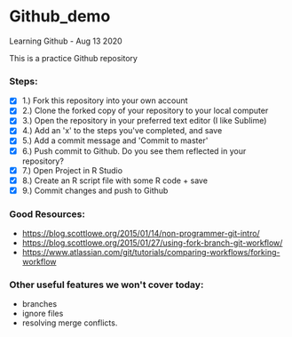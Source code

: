 # Github_demo
Learning Github - Aug 13 2020

This is a practice Github repository

### Steps:  
- [X] 1.) Fork this repository into your own account  
- [X] 2.) Clone the forked copy of your repository to your local computer  
- [X] 3.) Open the repository in your preferred text editor (I like Sublime)  
- [X] 4.) Add an 'x' to the steps you've completed, and save  
- [X] 5.) Add a commit message and 'Commit to master'  
- [X] 6.) Push commit to Github. Do you see them reflected in your repository?  
- [X] 7.) Open Project in R Studio  
- [X] 8.) Create an R script file with some R code + save  
- [X] 9.) Commit changes and push to Github  

### Good Resources:  
- https://blog.scottlowe.org/2015/01/14/non-programmer-git-intro/  
- https://blog.scottlowe.org/2015/01/27/using-fork-branch-git-workflow/  
- https://www.atlassian.com/git/tutorials/comparing-workflows/forking-workflow  


### Other useful features we won't cover today:
- branches  
- ignore files
- resolving merge conflicts. 
